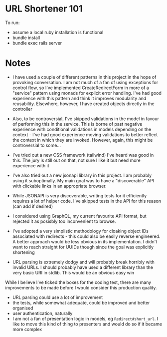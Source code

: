 # URL Shortener 101

To run:

* assume a local ruby installation is functional
* bundle install
* bundle exec rails server

# Notes

* I have used a couple of different patterns in this project in the hope of provoking conversation. I am not much of a fan of using exceptions for control flow, so I've implemented CreateRedirectForm in more of a "service" pattern using monads for explicit error handling. I've had good experience with this pattern and think it improves modularity and reusability. Elsewhere, however, I have created objects directly in the controller

* Also, to be controversial, I've skipped validations in the model in favour of performing this in the service. This is borne of past negative experience with conditional validations in models depending on the context - I've had good experience moving validations to better reflect the context in which they are invoked. However, again, this might be controversial to some...

* I've tried out a new CSS framework (tailwind) I've heard was good in this. The jury is still out on that, not sure I like it but need more experience with it

* I've also tried out a new jsonapi library in this project. I am probably using it suboptimally. My main goal was to have a "discoverable" API with clickable links in an appropriate browser.

* While JSONAPI is very discoverable, writing tests for it efficiently requires a lot of helper code. I've skipped tests in the API for this reason (can add if desired)

* I considered using GraphQL, my current favourite API format, but rejected it as posisbly too inconvenient to browse.

* I've adopted a very simplistic methodology for cloaking object IDs associated with redirects - this could also be easily reverse engineered. A better approach would be less obvious in its implementation. I didn't want to reach straight for UUIDs though since the goal was explicitly shortening

* URL parsing is extremely dodgy and will probably break horribly with invalid URLs. I should probably have used a different library than the very basic URI in stdlib. This would be an obvious easy win


While I believe I've ticked the boxes for the coding test, there are many improvements to be made before I would consider this production quality.

- URL parsing could use a lot of improvement
- the tests, while somewhat adequate, could be improved and better organised
- user authentication, naturally
- I am not a fan of presentation logic in models, eg ```Redirect#short_url```. I like to move this kind of thing to presenters and would do so if it became more complex

